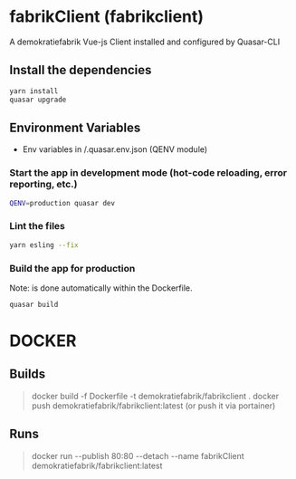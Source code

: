 # fabrikClient (fabrikclient)

A demokratiefabrik Vue-js Client installed and configured by Quasar-CLI

## Install the dependencies
```bash
yarn install
quasar upgrade
```

## Environment Variables
- Env variables in /.quasar.env.json (QENV module)

### Start the app in development mode (hot-code reloading, error reporting, etc.)
```bash
QENV=production quasar dev
```

### Lint the files
```bash
yarn esling --fix
```


### Build the app for production
Note: is done automatically within the Dockerfile.
```bash
quasar build

```

# DOCKER

## Builds

> docker build -f Dockerfile -t demokratiefabrik/fabrikclient .
> docker push demokratiefabrik/fabrikclient:latest
(or push it via portainer)

## Runs
> docker run --publish 80:80 --detach --name fabrikClient demokratiefabrik/fabrikclient:latest

